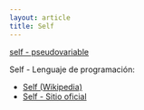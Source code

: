 ```yaml
---
layout: article
title: Self
---
```


[self - pseudovariable](self---pseudovariable.html)

Self - Lenguaje de programación:

-   [Self (Wikipedia)](http://en.wikipedia.org/wiki/Self_(programming_language))
-   [Self - Sitio oficial](http://selflanguage.org/)

